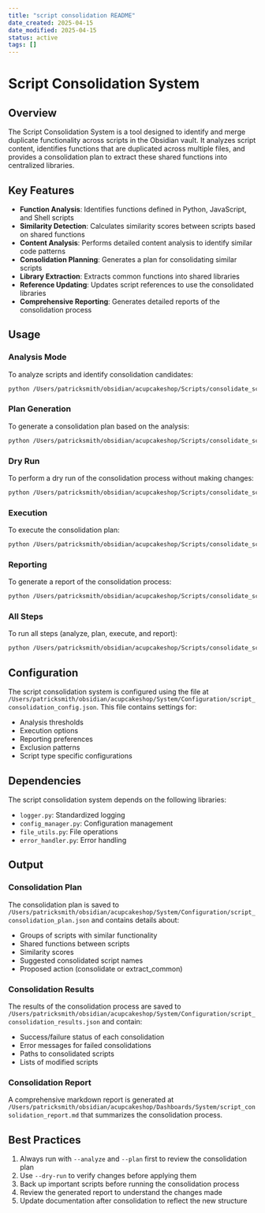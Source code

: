 ```yaml
---
title: "script consolidation README"
date_created: 2025-04-15
date_modified: 2025-04-15
status: active
tags: []
---
```


# Script Consolidation System

## Overview

The Script Consolidation System is a tool designed to identify and merge duplicate functionality across scripts in the Obsidian vault. It analyzes script content, identifies functions that are duplicated across multiple files, and provides a consolidation plan to extract these shared functions into centralized libraries.

## Key Features

- **Function Analysis**: Identifies functions defined in Python, JavaScript, and Shell scripts
- **Similarity Detection**: Calculates similarity scores between scripts based on shared functions
- **Content Analysis**: Performs detailed content analysis to identify similar code patterns
- **Consolidation Planning**: Generates a plan for consolidating similar scripts
- **Library Extraction**: Extracts common functions into shared libraries
- **Reference Updating**: Updates script references to use the consolidated libraries
- **Comprehensive Reporting**: Generates detailed reports of the consolidation process

## Usage

### Analysis Mode

To analyze scripts and identify consolidation candidates:

```bash
python /Users/patricksmith/obsidian/acupcakeshop/Scripts/consolidate_scripts.py --analyze
```

### Plan Generation

To generate a consolidation plan based on the analysis:

```bash
python /Users/patricksmith/obsidian/acupcakeshop/Scripts/consolidate_scripts.py --plan
```

### Dry Run

To perform a dry run of the consolidation process without making changes:

```bash
python /Users/patricksmith/obsidian/acupcakeshop/Scripts/consolidate_scripts.py --execute --dry-run
```

### Execution

To execute the consolidation plan:

```bash
python /Users/patricksmith/obsidian/acupcakeshop/Scripts/consolidate_scripts.py --execute
```

### Reporting

To generate a report of the consolidation process:

```bash
python /Users/patricksmith/obsidian/acupcakeshop/Scripts/consolidate_scripts.py --report
```

### All Steps

To run all steps (analyze, plan, execute, and report):

```bash
python /Users/patricksmith/obsidian/acupcakeshop/Scripts/consolidate_scripts.py --all
```

## Configuration

The script consolidation system is configured using the file at `/Users/patricksmith/obsidian/acupcakeshop/System/Configuration/script_consolidation_config.json`. This file contains settings for:

- Analysis thresholds
- Execution options
- Reporting preferences
- Exclusion patterns
- Script type specific configurations

## Dependencies

The script consolidation system depends on the following libraries:

- `logger.py`: Standardized logging
- `config_manager.py`: Configuration management
- `file_utils.py`: File operations
- `error_handler.py`: Error handling

## Output

### Consolidation Plan

The consolidation plan is saved to `/Users/patricksmith/obsidian/acupcakeshop/System/Configuration/script_consolidation_plan.json` and contains details about:

- Groups of scripts with similar functionality
- Shared functions between scripts
- Similarity scores
- Suggested consolidated script names
- Proposed action (consolidate or extract_common)

### Consolidation Results

The results of the consolidation process are saved to `/Users/patricksmith/obsidian/acupcakeshop/System/Configuration/script_consolidation_results.json` and contain:

- Success/failure status of each consolidation
- Error messages for failed consolidations
- Paths to consolidated scripts
- Lists of modified scripts

### Consolidation Report

A comprehensive markdown report is generated at `/Users/patricksmith/obsidian/acupcakeshop/Dashboards/System/script_consolidation_report.md` that summarizes the consolidation process.

## Best Practices

1. Always run with `--analyze` and `--plan` first to review the consolidation plan
2. Use `--dry-run` to verify changes before applying them
3. Back up important scripts before running the consolidation process
4. Review the generated report to understand the changes made
5. Update documentation after consolidation to reflect the new structure
